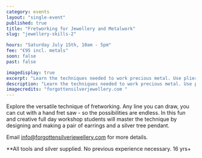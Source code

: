 ```yaml
---
category: events
layout: "single-event"
published: true
title: "Fretworking for Jewellery and Metalwork"
slug: "jewellery-skills-2"

hours: "Saturday July 15th, 10am - 5pm"
fee: "€95 incl. metals"
soon: false
past: false

imagedisplay: true
excerpt: "Learn the techniques needed to work precious metal. Use pliers, files, hammers, blowtorches, etc. Students will designing and make earrings, and pendants from Silver and other precious metals"
description: "Learn the techniques needed to work precious metal. Use pliers, files, hammers, blowtorches, etc. Students will designing and make earrings, and pendants from Silver and other precious metals"
imagecredits: "forgottensilverjewellery.com "
---
```


Explore the versatile technique of fretworking. Any line you can draw, you can cut with a hand fret saw - so the possibilities are endless. In this fun and creative full day workshop students will master the technique by designing and making a pair of earrings and a silver tree pendant.

Email [info@forgottensilverjewellery.com](mailto:info@forgottensilverjewellery.com) for more details.

**All tools and silver supplied. No previous experience necessary. 16 yrs+
